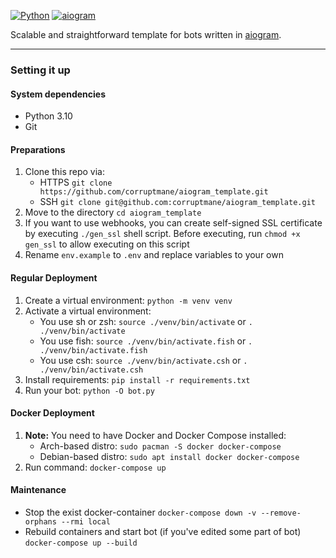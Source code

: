 [![Python](https://img.shields.io/badge/Python-3.10-blue)](https://www.python.org/downloads/) [![aiogram](https://img.shields.io/badge/aiogram-2.20-blue)](https://pypi.org/project/aiogram/)

Scalable and straightforward template for bots written in [aiogram](https://github.com/aiogram/aiogram).

---

### Setting it up

#### System dependencies

- Python 3.10
- Git

#### Preparations

1. Clone this repo via:
    - HTTPS `git clone https://github.com/corruptmane/aiogram_template.git`
    - SSH `git clone git@github.com:corruptmane/aiogram_template.git`
2. Move to the directory `cd aiogram_template`
3. If you want to use webhooks, you can create self-signed SSL certificate by executing `./gen_ssl` shell script. Before executing, run `chmod +x gen_ssl` to allow executing on this script
4. Rename `env.example` to `.env` and replace variables to your own

#### Regular Deployment

1. Create a virtual environment: `python -m venv venv`
2. Activate a virtual environment:
    - You use sh or zsh: `source ./venv/bin/activate` or `. ./venv/bin/activate`
    - You use fish: `source ./venv/bin/activate.fish` or `. ./venv/bin/activate.fish`
    - You use csh: `source ./venv/bin/activate.csh` or `. ./venv/bin/activate.csh`
3. Install requirements: `pip install -r requirements.txt`
4. Run your bot: `python -O bot.py`

#### Docker Deployment

1. **Note:** You need to have Docker and Docker Compose installed:
    - Arch-based distro: `sudo pacman -S docker docker-compose`
    - Debian-based distro: `sudo apt install docker docker-compose`
2. Run command: `docker-compose up`

#### Maintenance

- Stop the exist docker-container `docker-compose down -v --remove-orphans --rmi local`
- Rebuild containers and start bot (if you've edited some part of bot) `docker-compose up --build`
